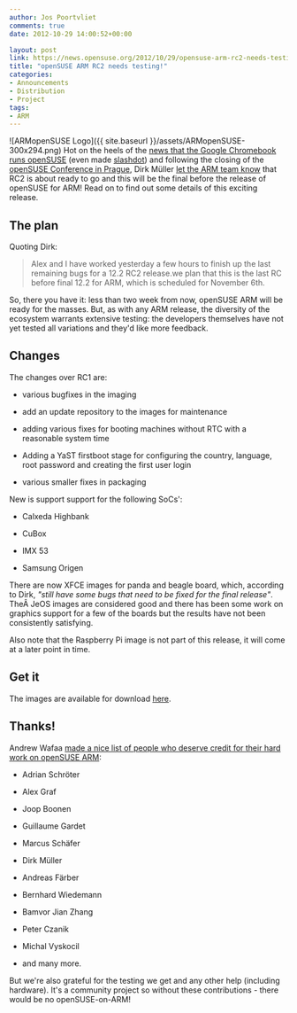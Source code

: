 ```yaml
---
author: Jos Poortvliet
comments: true
date: 2012-10-29 14:00:52+00:00

layout: post
link: https://news.opensuse.org/2012/10/29/opensuse-arm-rc2-needs-testing/
title: "openSUSE ARM RC2 needs testing!"
categories:
- Announcements
- Distribution
- Project
tags:
- ARM
---
```

![ARMopenSUSE Logo]({{ site.baseurl }}/assets/ARMopenSUSE-300x294.png) Hot on the heels of the [news that the Google Chromebook runs openSUSE](http://andrew.wafaa.eu/blog/geeko-goes-chrome/) (even made [slashdot](http://hardware.slashdot.org/story/12/10/25/1941225/developer-gets-opensuse-running-on-249-google-chromebook)) and following the closing of the [openSUSE Conference in Prague](http://conference.opensuse.org), Dirk Müller [let the ARM team know](http://lists.opensuse.org/opensuse-arm/2012-10/msg00184.html) that RC2 is about ready to go and this will be the final before the release of openSUSE for ARM! Read on to find out some details of this exciting release.

<!-- more -->


## The plan


Quoting Dirk:


<blockquote>Alex and I have worked yesterday a few hours to finish up the last remaining bugs for a 12.2 RC2 release.we plan that this is the last RC before final 12.2 for ARM, which is scheduled for November 6th.</blockquote>


So, there you have it: less than two week from now, openSUSE ARM will be ready for the masses. But, as with any ARM release, the diversity of the ecosystem warrants extensive testing: the developers themselves have not yet tested all variations and they'd like more feedback.


## Changes


The changes over RC1 are:



	
  * various bugfixes in the imaging

	
  * add an update repository to the images for maintenance

	
  * adding various fixes for booting machines without RTC with a reasonable system time

	
  * Adding a YaST firstboot stage for configuring the country, language, root password and creating the first user login

	
  * various smaller fixes in packaging


New is support support for the following SoCs':

	
  * Calxeda Highbank

	
  * CuBox

	
  * IMX 53

	
  * Samsung Origen


There are now XFCE images for panda and beagle board, which, according to Dirk, _"still have some bugs that need to be fixed for the final release"_. TheÂ JeOS images are considered good and there has been some work on graphics support for a few of the boards but the results have not been consistently satisfying.

Also note that the Raspberry Pi image is not part of this release, it will come at a later point in time.


## Get it


The images are available for download [here](http://download.opensuse.org/ports/armv7hl/distribution/12.2-RC2/).


## Thanks!


Andrew Wafaa [made a nice list of people who deserve credit for their hard work on openSUSE ARM](http://andrew.wafaa.eu/blog/clarification-credits-for-opensuse-on-arm-chromebooks/):



	
  * Adrian Schröter

	
  * Alex Graf

	
  * Joop Boonen

	
  * Guillaume Gardet

	
  * Marcus Schäfer

	
  * Dirk Müller

	
  * Andreas Färber

	
  * Bernhard Wiedemann

	
  * Bamvor Jian Zhang

	
  * Peter Czanik

	
  * Michal Vyskocil

	
  * and many more.


But we're also grateful for the testing we get and any other help (including hardware). It's a community project so without these contributions - there would be no openSUSE-on-ARM!		
